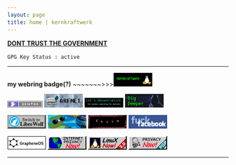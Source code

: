 ```yaml
---
layout: page
title: home | kernkraftwerk
---
```


**[DONT TRUST THE GOVERNMENT](https://wikileaks.org/ciav7p1/?ref=thedissenter.org)**


```term
GPG Key Status : active
```
--------------------------------------------------------------------------

**my webring badge(?)** ~~~~~~~>>>[<img src="./assets/img/webring/kkw.png">](https://znkkw.github.io)



[<img src="./assets/img/webring/gento.png">](https://www.gentoo.org/) [<img src="./assets/img/webring/arfnet.png">](https://arf20.com/) [<img src="./assets/img/webring/decentralize.png">](https://letsdecentralize.org/) [<img src="./assets/img/webring/digdipper.png">](https://digdeeper.club/) 

[<img src="./assets/img/webring/LibreWolf.png">](https://www.librewolf/) [<img src="./assets/img/webring/cozynet.gif">](https://www.cozynet.org/) [<img src="./assets/img/webring/fauux.gif">](https://fauux.neocities.org/) [<img src="./assets/img/webring/fuck-fb.gif">]() 

[<img src="./assets/img/webring/grapheneos.gif">](https://grapheneos.org/) [<img src="./assets/img/webring/internetprivacy.gif">]() [<img src="./assets/img/webring/linux2.gif">](https://github.com/torvalds/linux) [<img src="./assets/img/webring/pgp.gif">](https://www.openpgp.org/)

-------------------------------------------------------------------------

